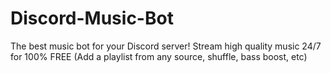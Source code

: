 # Discord-Music-Bot
The best music bot for your Discord server! Stream high quality music 24/7 for 100% FREE  (Add a playlist from any source, shuffle, bass boost, etc)
